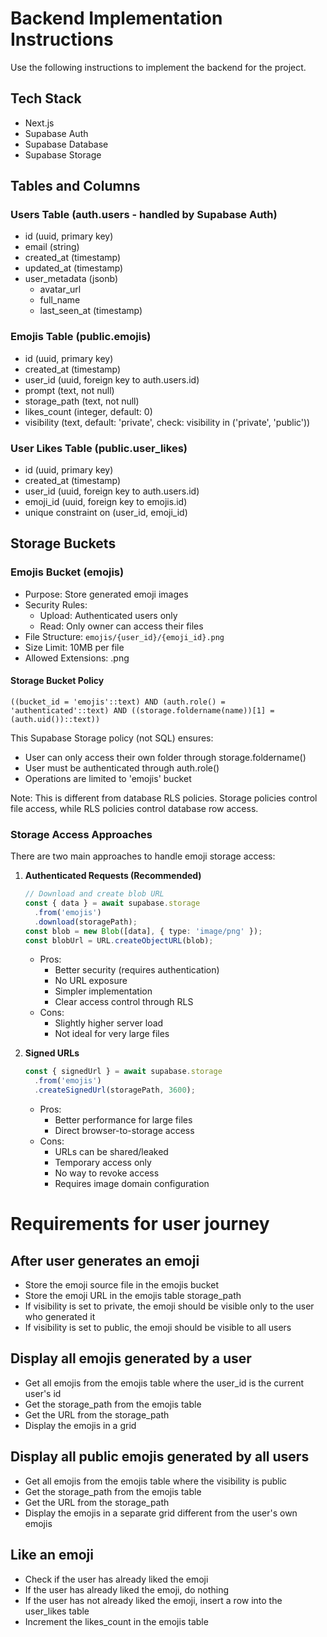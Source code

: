 # Backend Implementation Instructions

Use the following instructions to implement the backend for the project.

## Tech Stack

- Next.js
- Supabase Auth
- Supabase Database
- Supabase Storage

## Tables and Columns

### Users Table (auth.users - handled by Supabase Auth)
- id (uuid, primary key)
- email (string)
- created_at (timestamp)
- updated_at (timestamp)
- user_metadata (jsonb)
  - avatar_url
  - full_name
  - last_seen_at (timestamp)

### Emojis Table (public.emojis)
- id (uuid, primary key)
- created_at (timestamp)
- user_id (uuid, foreign key to auth.users.id)
- prompt (text, not null)
- storage_path (text, not null)
- likes_count (integer, default: 0)
- visibility (text, default: 'private', check: visibility in ('private', 'public'))

### User Likes Table (public.user_likes)
- id (uuid, primary key)
- created_at (timestamp)
- user_id (uuid, foreign key to auth.users.id)
- emoji_id (uuid, foreign key to emojis.id)
- unique constraint on (user_id, emoji_id)

## Storage Buckets

### Emojis Bucket (emojis)
- Purpose: Store generated emoji images
- Security Rules:
  - Upload: Authenticated users only
  - Read: Only owner can access their files
- File Structure: `emojis/{user_id}/{emoji_id}.png`
- Size Limit: 10MB per file
- Allowed Extensions: .png

#### Storage Bucket Policy
```
((bucket_id = 'emojis'::text) AND (auth.role() = 'authenticated'::text) AND ((storage.foldername(name))[1] = (auth.uid())::text))
```
This Supabase Storage policy (not SQL) ensures:
- User can only access their own folder through storage.foldername()
- User must be authenticated through auth.role()
- Operations are limited to 'emojis' bucket

Note: This is different from database RLS policies. Storage policies control file access, while RLS policies control database row access.

### Storage Access Approaches

There are two main approaches to handle emoji storage access:

1. **Authenticated Requests (Recommended)**
   ```typescript
   // Download and create blob URL
   const { data } = await supabase.storage
     .from('emojis')
     .download(storagePath);
   const blob = new Blob([data], { type: 'image/png' });
   const blobUrl = URL.createObjectURL(blob);
   ```
   - Pros:
     - Better security (requires authentication)
     - No URL exposure
     - Simpler implementation
     - Clear access control through RLS
   - Cons:
     - Slightly higher server load
     - Not ideal for very large files

2. **Signed URLs**
   ```typescript
   const { signedUrl } = await supabase.storage
     .from('emojis')
     .createSignedUrl(storagePath, 3600);
   ```
   - Pros:
     - Better performance for large files
     - Direct browser-to-storage access
   - Cons:
     - URLs can be shared/leaked
     - Temporary access only
     - No way to revoke access
     - Requires image domain configuration

# Requirements for user journey

## After user generates an emoji
- Store the emoji source file in the emojis bucket
- Store the emoji URL in the emojis table storage_path
- If visibility is set to private, the emoji should be visible only to the user who generated it
- If visibility is set to public, the emoji should be visible to all users

## Display all emojis generated by a user
- Get all emojis from the emojis table where the user_id is the current user's id
- Get the storage_path from the emojis table
- Get the URL from the storage_path
- Display the emojis in a grid

## Display all public emojis generated by all users
- Get all emojis from the emojis table where the visibility is public
- Get the storage_path from the emojis table
- Get the URL from the storage_path
- Display the emojis in a separate grid different from the user's own emojis

## Like an emoji
- Check if the user has already liked the emoji
- If the user has already liked the emoji, do nothing
- If the user has not already liked the emoji, insert a row into the user_likes table
- Increment the likes_count in the emojis table
